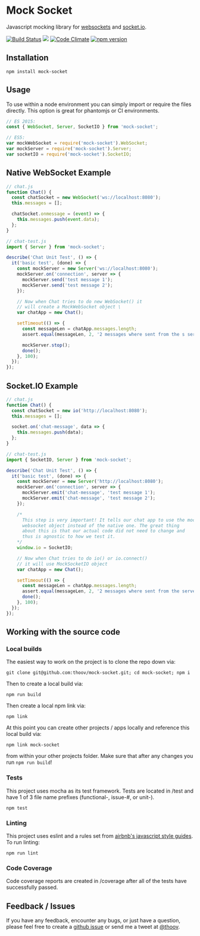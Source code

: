# Mock Socket

Javascript mocking library for [websockets](https://developer.mozilla.org/en-US/docs/WebSockets) and [socket.io](http://socket.io/).

[![Build Status](https://travis-ci.org/thoov/mock-socket.svg?branch=master)](https://travis-ci.org/thoov/mock-socket)
<a href="https://codeclimate.com/github/thoov/mock-socket/coverage"><img src="https://codeclimate.com/github/thoov/mock-socket/badges/coverage.svg" /></a>
[![Code Climate](https://codeclimate.com/github/thoov/mock-socket/badges/gpa.svg)](https://codeclimate.com/github/thoov/mock-socket)
[![npm version](https://badge.fury.io/js/mock-socket.svg)](http://badge.fury.io/js/mock-socket)

## Installation

```shell
npm install mock-socket
```

## Usage

To use within a node environment you can simply import or require the files directly. This
option is great for phantomjs or CI environments.

```js
// ES 2015:
const { WebSocket, Server, SocketIO } from 'mock-socket';

// ES5:
var mockWebSocket = require('mock-socket').WebSocket;
var mockServer = require('mock-socket').Server;
var socketIO = require('mock-socket').SocketIO;
```

## Native WebSocket Example

```js
// chat.js
function Chat() {
  const chatSocket = new WebSocket('ws://localhost:8080');
  this.messages = [];

  chatSocket.onmessage = (event) => {
    this.messages.push(event.data);
  };
}
```

```js
// chat-test.js
import { Server } from 'mock-socket';

describe('Chat Unit Test', () => {
  it('basic test', (done) => {
    const mockServer = new Server('ws://localhost:8080');
    mockServer.on('connection', server => {
      mockServer.send('test message 1');
      mockServer.send('test message 2');
    });

    // Now when Chat tries to do new WebSocket() it
    // will create a MockWebSocket object \
    var chatApp = new Chat();

    setTimeout(() => {
      const messageLen = chatApp.messages.length;
      assert.equal(messageLen, 2, '2 messages where sent from the s server');

      mockServer.stop();
      done();
    }, 100);
  });
});
```

## Socket.IO Example

```js
// chat.js
function Chat() {
  const chatSocket = new io('http://localhost:8080');
  this.messages = [];

  socket.on('chat-message', data => {
    this.messages.push(data);
  };
}
```

```js
// chat-test.js
import { SocketIO, Server } from 'mock-socket';

describe('Chat Unit Test', () => {
  it('basic test', (done) => {
    const mockServer = new Server('http://localhost:8080');
    mockServer.on('connection', server => {
      mockServer.emit('chat-message', 'test message 1');
      mockServer.emit('chat-message', 'test message 2');
    });

    /*
      This step is very important! It tells our chat app to use the mocked
      websocket object instead of the native one. The great thing
      about this is that our actual code did not need to change and
      thus is agnostic to how we test it.
    */
    window.io = SocketIO;

    // Now when Chat tries to do io() or io.connect()
    // it will use MockSocketIO object
    var chatApp = new Chat();

    setTimeout(() => {
      const messageLen = chatApp.messages.length;
      assert.equal(messageLen, 2, '2 messages where sent from the server');
      done();
    }, 100);
  });
});
```

## Working with the source code

### Local builds
The easiest way to work on the project is to clone the repo down via:

```shell
git clone git@github.com:thoov/mock-socket.git; cd mock-socket; npm i
```
Then to create a local build via:

```shell
npm run build
```

Then create a local npm link via:

```shell
npm link
```

At this point you can create other projects / apps locally and reference this local build via:

```shell
npm link mock-socket
```

from within your other projects folder. Make sure that after any changes you run `npm run build`!

### Tests
This project uses mocha as its test framework. Tests are located in /test and have 1 of 3 file name prefixes (functional-, issue-#, or unit-).

```shell
npm test
```

### Linting

This project uses eslint and a rules set from [airbnb's javascript style guides](https://github.com/airbnb/javascript). To run linting:

```shell
npm run lint
```

### Code Coverage

Code coverage reports are created in /coverage after all of the tests have successfully passed.

## Feedback / Issues

If you have any feedback, encounter any bugs, or just have a question, please feel free to create a [github issue](https://github.com/thoov/mock-socket/issues/new) or send me a tweet at [@thoov](https://twitter.com/thoov).
